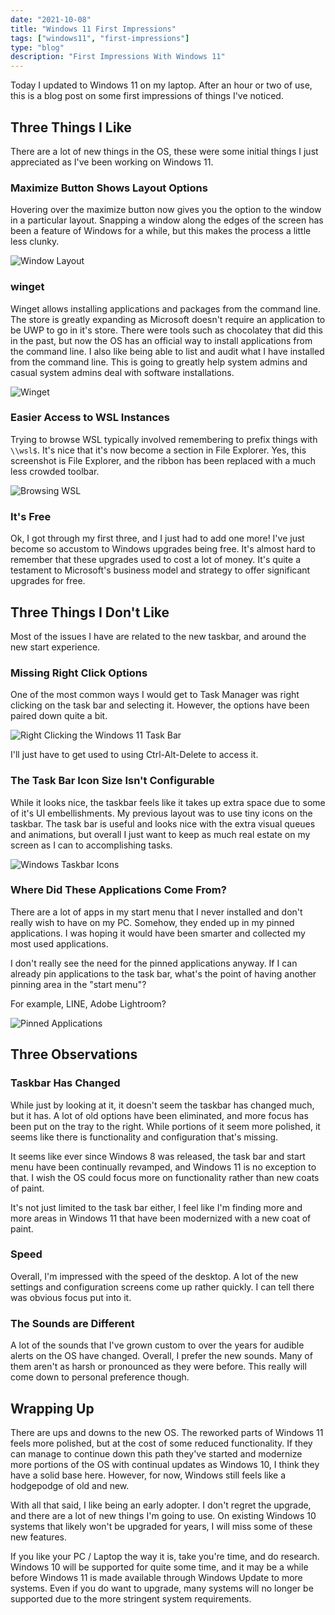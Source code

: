 ```yaml
---
date: "2021-10-08"
title: "Windows 11 First Impressions"
tags: ["windows11", "first-impressions"]
type: "blog"
description: "First Impressions With Windows 11"
---
```


Today I updated to Windows 11 on my laptop.
After an hour or two of use, this is a blog post on some first impressions of things I've noticed.

## Three Things I Like

There are a lot of new things in the OS, these were some initial things I just appreciated as I've been working on Windows 11.

### Maximize Button Shows Layout Options

Hovering over the maximize button now gives you the option to the window in a particular layout.
Snapping a window along the edges of the screen has been a feature of Windows for a while, but this makes the process a little less clunky.

![Window Layout](./images/windows11-maximize-snip-options.jpg)

### winget

Winget allows installing applications and packages from the command line.
The store is greatly expanding as Microsoft doesn't require an application to be UWP to go in it's store.
There were tools such as chocolatey that did this in the past, but now the OS has an official way to install applications from the command line.
I also like being able to list and audit what I have installed from the command line.
This is going to greatly help system admins and casual system admins deal with software installations.

![Winget](./images/windows11-winget.jpg)

### Easier Access to WSL Instances

Trying to browse WSL typically involved remembering to prefix things with `\\wsl$`.
It's nice that it's now become a section in File Explorer.
Yes, this screenshot is File Explorer, and the ribbon has been replaced with a much less crowded toolbar.

![Browsing WSL](./images/windows11-browsing-wsl.jpg)

### It's Free

Ok, I got through my first three, and I just had to add one more!
I've just become so accustom to Windows upgrades being free.
It's almost hard to remember that these upgrades used to cost a lot of money.
It's quite a testament to Microsoft's business model and strategy to offer significant upgrades for free.

## Three Things I Don't Like

Most of the issues I have are related to the new taskbar, and around the new start experience.

### Missing Right Click Options

One of the most common ways I would get to Task Manager was right clicking on the task bar and selecting it.
However, the options have been paired down quite a bit.

![Right Clicking the Windows 11 Task Bar](./images/windows11-right-click-task-bar.jpg)

I'll just have to get used to using Ctrl-Alt-Delete to access it.

### The Task Bar Icon Size Isn't Configurable

While it looks nice, the taskbar feels like it takes up extra space due to some of it's UI embellishments.
My previous layout was to use tiny icons on the taskbar.
The task bar is useful and looks nice with the extra visual queues and animations, but overall I just want to keep as much real estate on my screen as I can to accomplishing tasks.

![Windows Taskbar Icons](./images/windows11-task-bar-icons.jpg)

### Where Did These Applications Come From?

There are a lot of apps in my start menu that I never installed and don't really wish to have on my PC.
Somehow, they ended up in my pinned applications.
I was hoping it would have been smarter and collected my most used applications.

I don't really see the need for the pinned applications anyway.
If I can already pin applications to the task bar, what's the point of having another pinning area in the "start menu"?

For example, LINE, Adobe Lightroom?

![Pinned Applications](./images/windows11-pinned-applications.jpg)

## Three Observations

### Taskbar Has Changed

While just by looking at it, it doesn't seem the taskbar has changed much, but it has.
A lot of old options have been eliminated, and more focus has been put on the tray to the right.
While portions of it seem more polished, it seems like there is functionality and configuration that's missing.

It seems like ever since Windows 8 was released, the task bar and start menu have been continually revamped, and Windows 11 is no exception to that.
I wish the OS could focus more on functionality rather than new coats of paint.

It's not just limited to the task bar either, I feel like I'm finding more and more areas in Windows 11 that have been modernized with a new coat of paint.

### Speed

Overall, I'm impressed with the speed of the desktop.
A lot of the new settings and configuration screens come up rather quickly.
I can tell there was obvious focus put into it.

### The Sounds are Different

A lot of the sounds that I've grown custom to over the years for audible alerts on the OS have changed.
Overall, I prefer the new sounds.
Many of them aren't as harsh or pronounced as they were before.
This really will come down to personal preference though.

## Wrapping Up

There are ups and downs to the new OS.
The reworked parts of Windows 11 feels more polished, but at the cost of some reduced functionality.
If they can manage to continue down this path they've started and modernize more portions of the OS with continual updates as Windows 10, I think they have a solid base here.
However, for now, Windows still feels like a hodgepodge of old and new.

With all that said, I like being an early adopter.
I don't regret the upgrade, and there are a lot of new things I'm going to use.
On existing Windows 10 systems that likely won't be upgraded for years, I will miss some of these new features.

If you like your PC / Laptop the way it is, take you're time, and do research.
Windows 10 will be supported for quite some time, and it may be a while before Windows 11 is made available through  Windows Update to more systems.
Even if you do want to upgrade, many systems will no longer be supported due to the more stringent system requirements.